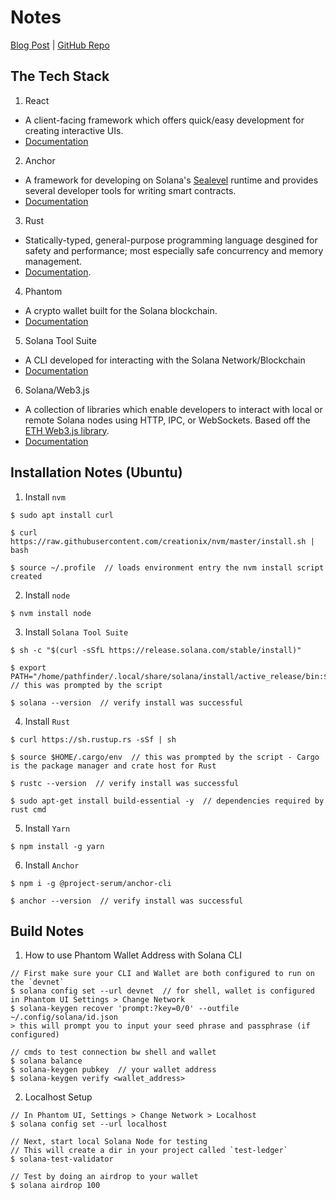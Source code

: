 # Notes

[Blog Post](https://dev.to/dabit3/the-complete-guide-to-full-stack-solana-development-with-react-anchor-rust-and-phantom-3291) | [GitHub Repo](https://github.com/dabit3/complete-guide-to-full-stack-solana-development)

## The Tech Stack
1. React
* A client-facing framework which offers quick/easy development for creating interactive UIs.
* [Documentation](https://reactjs.org/docs/getting-started.html)
2. Anchor
* A framework for developing on Solana's [Sealevel](https://medium.com/solana-labs/sealevel-parallel-processing-thousands-of-smart-contracts-d814b378192) runtime and provides several developer tools for writing smart contracts.
* [Documentation](https://project-serum.github.io/anchor/getting-started/introduction.html)
3. Rust
* Statically-typed, general-purpose programming language desgined for safety and performance; most especially safe concurrency and memory management.
* [Documentation](https://doc.rust-lang.org/book/title-page.html).
4. Phantom
* A crypto wallet built for the Solana blockchain.
* [Documentation](https://docs.phantom.app/)
5. Solana Tool Suite
* A CLI developed for interacting with the Solana Network/Blockchain
* [Documentation](https://docs.solana.com/cli/install-solana-cli-tools)
6. Solana/Web3.js
* A collection of libraries which enable developers to interact with local or remote Solana nodes using HTTP, IPC, or WebSockets. Based off the [ETH Web3.js library](https://web3js.readthedocs.io/en/v1.5.2/).
* [Documentation](https://solana-labs.github.io/solana-web3.js/)

## Installation Notes (Ubuntu)
1. Install `nvm`

```
$ sudo apt install curl
```

```
$ curl https://raw.githubusercontent.com/creationix/nvm/master/install.sh | bash
```

```
$ source ~/.profile  // loads environment entry the nvm install script created
```

2. Install `node`

```
$ nvm install node
```

3. Install `Solana Tool Suite`

```
$ sh -c "$(curl -sSfL https://release.solana.com/stable/install)"
```

```
$ export PATH="/home/pathfinder/.local/share/solana/install/active_release/bin:$PATH"  // this was prompted by the script
```

```
$ solana --version  // verify install was successful
```

4. Install `Rust`

```
$ curl https://sh.rustup.rs -sSf | sh
```

```
$ source $HOME/.cargo/env  // this was prompted by the script - Cargo is the package manager and crate host for Rust
```

```
$ rustc --version  // verify install was successful
```

```
$ sudo apt-get install build-essential -y  // dependencies required by rust cmd
```

5. Install `Yarn`

```
$ npm install -g yarn
```

6. Install `Anchor`

```
$ npm i -g @project-serum/anchor-cli
```

```
$ anchor --version  // verify install was successful
```

## Build Notes

1. How to use Phantom Wallet Address with Solana CLI

```
// First make sure your CLI and Wallet are both configured to run on the `devnet`
$ solana config set --url devnet  // for shell, wallet is configured in Phantom UI Settings > Change Network
$ solana-keygen recover 'prompt:?key=0/0' --outfile ~/.config/solana/id.json
> this will prompt you to input your seed phrase and passphrase (if configured)

// cmds to test connection bw shell and wallet
$ solana balance 
$ solana-keygen pubkey  // your wallet address
$ solana-keygen verify <wallet_address>
```

2. Localhost Setup

```
// In Phantom UI, Settings > Change Network > Localhost
$ solana config set --url localhost

// Next, start local Solana Node for testing
// This will create a dir in your project called `test-ledger`
$ solana-test-validator

// Test by doing an airdrop to your wallet
$ solana airdrop 100
```
